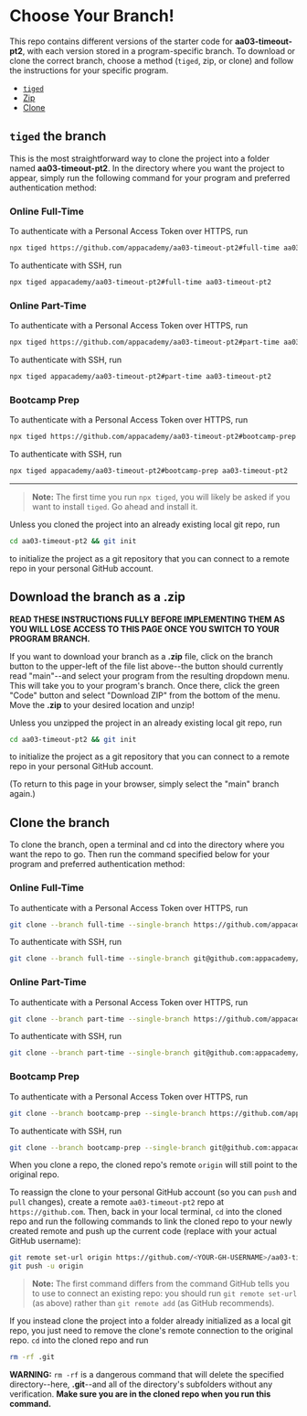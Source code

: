 # Choose Your Branch!

This repo contains different versions of the starter code for **aa03-timeout-pt2**,
with each version stored in a program-specific branch. To download or clone the
correct branch, choose a method (`tiged`, zip, or clone) and follow the
instructions for your specific program.

* [`tiged`](#tiged-the-branch)
* [Zip](#download-the-branch-as-a-zip)
* [Clone](#clone-the-branch)

## `tiged` the branch

This is the most straightforward way to clone the project into a folder named
**aa03-timeout-pt2**. In the directory where you want the project to appear, simply
run the following command for your program and preferred authentication method:

### Online Full-Time

To authenticate with a Personal Access Token over HTTPS, run

```sh
npx tiged https://github.com/appacademy/aa03-timeout-pt2#full-time aa03-timeout-pt2
```

To authenticate with SSH, run

```sh
npx tiged appacademy/aa03-timeout-pt2#full-time aa03-timeout-pt2
```

### Online Part-Time

To authenticate with a Personal Access Token over HTTPS, run

```sh
npx tiged https://github.com/appacademy/aa03-timeout-pt2#part-time aa03-timeout-pt2
```

To authenticate with SSH, run

```sh
npx tiged appacademy/aa03-timeout-pt2#part-time aa03-timeout-pt2
```

### Bootcamp Prep

To authenticate with a Personal Access Token over HTTPS, run

```sh
npx tiged https://github.com/appacademy/aa03-timeout-pt2#bootcamp-prep aa03-timeout-pt2
```

To authenticate with SSH, run

```sh
npx tiged appacademy/aa03-timeout-pt2#bootcamp-prep aa03-timeout-pt2
```

-----

> **Note:** The first time you run `npx tiged`, you will likely be asked if you
> want to install `tiged`. Go ahead and install it.

Unless you cloned the project into an already existing local git repo, run

```sh
cd aa03-timeout-pt2 && git init
```

to initialize the project as a git repository that you can connect to a remote
repo in your personal GitHub account.

## Download the branch as a .zip

**READ THESE INSTRUCTIONS FULLY BEFORE IMPLEMENTING THEM AS YOU WILL LOSE ACCESS
TO THIS PAGE ONCE YOU SWITCH TO YOUR PROGRAM BRANCH.**

If you want to download your branch as a __.zip__ file, click on the branch
button to the upper-left of the file list above--the button should currently
read "main"--and select your program from the resulting dropdown menu. This will
take you to your program's branch. Once there, click the green "Code" button and
select "Download ZIP" from the bottom of the menu. Move the __.zip__ to your
desired location and unzip!

Unless you unzipped the project in an already existing local git repo, run

```sh
cd aa03-timeout-pt2 && git init
```

to initialize the project as a git repository that you can connect to a remote
repo in your personal GitHub account.

(To return to this page in your browser, simply select the "main" branch again.)

## Clone the branch

To clone the branch, open a terminal and cd into the directory where you want
the repo to go. Then run the command specified below for your program and
preferred authentication method:

### Online Full-Time

To authenticate with a Personal Access Token over HTTPS, run

```sh
git clone --branch full-time --single-branch https://github.com/appacademy/aa03-timeout-pt2.git
```

To authenticate with SSH, run

```sh
git clone --branch full-time --single-branch git@github.com:appacademy/aa03-timeout-pt2.git
```

### Online Part-Time

To authenticate with a Personal Access Token over HTTPS, run

```sh
git clone --branch part-time --single-branch https://github.com/appacademy/aa03-timeout-pt2.git
```

To authenticate with SSH, run

```sh
git clone --branch part-time --single-branch git@github.com:appacademy/aa03-timeout-pt2.git
```

### Bootcamp Prep

To authenticate with a Personal Access Token over HTTPS, run

```sh
git clone --branch bootcamp-prep --single-branch https://github.com/appacademy/aa03-timeout-pt2.git
```

To authenticate with SSH, run

```sh
git clone --branch bootcamp-prep --single-branch git@github.com:appacademy/aa03-timeout-pt2.git
```

When you clone a repo, the cloned repo's remote `origin` will still point to the
original repo.

To reassign the clone to your personal GitHub account (so you can `push` and
`pull` changes), create a remote `aa03-timeout-pt2` repo at `https://github.com`.
Then, back in your local terminal, `cd` into the cloned repo and run the
following commands to link the cloned repo to your newly created remote and push
up the current code (replace <YOUR-GH-USERNAME> with your actual GitHub username):

```sh
git remote set-url origin https://github.com/<YOUR-GH-USERNAME>/aa03-timeout-pt2
git push -u origin
```

 > **Note:** The first command differs from the command GitHub tells you to use
 > to connect an existing repo: you should run `git remote set-url` (as above)
 > rather than `git remote add` (as GitHub recommends).

 If you instead clone the project into a folder already initialized as a local
 git repo, you just need to remove the clone's remote connection to the original
 repo. `cd` into the cloned repo and run

 ```sh
 rm -rf .git
 ```

**WARNING:** `rm -rf` is a dangerous command that will delete the specified
directory--here, __.git__--and all of the directory's subfolders without any
verification. **Make sure you are in the cloned repo when you run this
command.**
